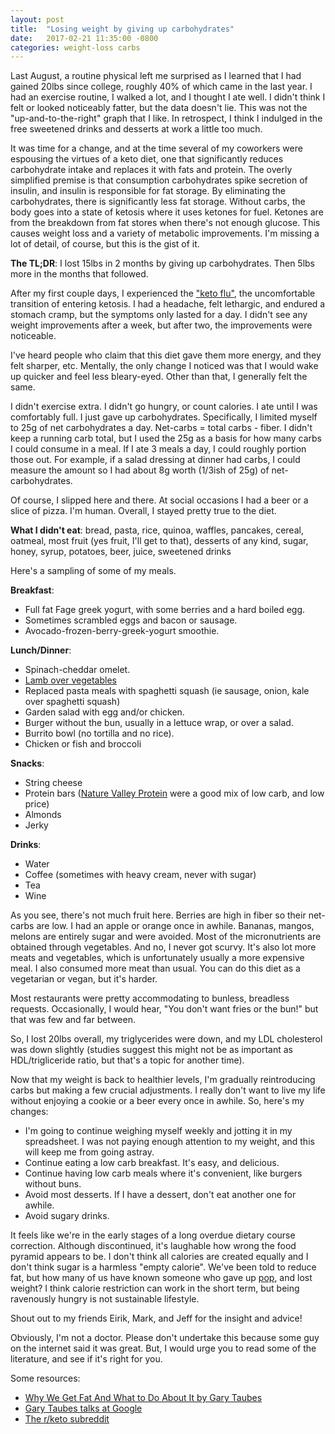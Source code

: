 ```yaml
---
layout: post
title:  "Losing weight by giving up carbohydrates"
date:   2017-02-21 11:35:00 -0800
categories: weight-loss carbs
---
```


Last August, a routine physical left me surprised as I learned that I had gained 20lbs since college, roughly 40% of which came in the last year. I had an exercise routine, I walked a lot, and I thought I ate well. I didn't think I felt or looked noticeably fatter, but the data doesn't lie. This was not the "up-and-to-the-right" graph that I like. In retrospect, I think I indulged in the free sweetened drinks and desserts at work a little too much.

It was time for a change, and at the time several of my coworkers were espousing the virtues of a keto diet, one that significantly reduces carbohydrate intake and replaces it with fats and protein. The overly simplified premise is that consumption carbohydrates spike secretion of insulin, and insulin is responsible for fat storage. By eliminating the carbohydrates, there is significantly less fat storage. Without carbs, the body goes into a state of ketosis where it uses ketones for fuel. Ketones are from the breakdown from fat stores when there's not enough glucose. This causes weight loss and a variety of metabolic improvements. I'm missing a lot of detail, of course, but this is the gist of it.

**The TL;DR**: I lost 15lbs in 2 months by giving up carbohydrates. Then 5lbs more in the months that followed.

After my first couple days, I experienced the ["keto flu"](https://www.reddit.com/r/keto/wiki/faq#wiki_what_is_.201Cketo_flu.201D_and_how_long_will_i_have_it.3F), the uncomfortable transition of entering ketosis. I had a headache, felt lethargic, and endured a stomach cramp, but the symptoms only lasted for a day. I didn't see any weight improvements after a week, but after two, the improvements were noticeable.

I've heard people who claim that this diet gave them more energy, and they felt sharper, etc. Mentally, the only change I noticed was that I would wake up quicker and feel less bleary-eyed. Other than that, I generally felt the same.

I didn't exercise extra. I didn't go hungry, or count calories. I ate until I was comfortably full. I just gave up carbohydrates. Specifically, I limited myself to  25g of net carbohydrates a day. Net-carbs = total carbs - fiber. I didn't keep a running carb total, but I used the 25g as a basis for how many carbs I could consume in a meal. If I ate 3 meals a day, I could roughly portion those out. For example, if a salad dressing at dinner had carbs, I could measure the amount so I had about 8g worth (1/3ish of 25g) of net-carbohydrates. 

Of course, I slipped here and there. At social occasions I had a beer or a slice of pizza. I'm human. Overall, I stayed pretty true to the diet.

**What I didn't eat**:
bread, pasta, rice, quinoa, waffles, pancakes, cereal, oatmeal, most fruit (yes fruit, I'll get to that), desserts of any kind, sugar, honey, syrup, potatoes, beer, juice, sweetened drinks

Here's a sampling of some of my meals.

**Breakfast**: 
 
 * Full fat Fage greek yogurt, with some berries and a hard boiled egg.
 * Sometimes scrambled eggs and bacon or sausage. 
 * Avocado-frozen-berry-greek-yogurt smoothie.

**Lunch/Dinner**: 

 * Spinach-cheddar omelet. 
 * [Lamb over vegetables]({{site.url}}/posts/my-time-at-the-recurse-center#lamb)
 * Replaced pasta meals with spaghetti squash (ie sausage, onion, kale over spaghetti squash)
 * Garden salad with egg and/or chicken.
 * Burger without the bun, usually in a lettuce wrap, or over a salad.
 * Burrito bowl (no tortilla and no rice).
 * Chicken or fish and broccoli 

**Snacks**:

 * String cheese
 * Protein bars ([Nature Valley Protein](https://www.amazon.com/s/ref=nb_sb_noss?url=search-alias%3Daps&field-keywords=nature+valley+protein) were a good mix of low carb, and low price)
 * Almonds
 * Jerky

**Drinks**:

 * Water
 * Coffee (sometimes with heavy cream, never with sugar)
 * Tea
 * Wine

As you see, there's not much fruit here. Berries are high in fiber so their net-carbs are low. I had an apple or orange once in awhile. Bananas, mangos, melons are entirely sugar and were avoided. Most of the micronutrients are obtained through vegetables. And no, I never got scurvy. It's also lot more meats and vegetables, which is unfortunately usually a more expensive meal. I also consumed more meat than usual. You can do this diet as a vegetarian or vegan, but it's harder.

Most restaurants were pretty accommodating to bunless, breadless requests. Occasionally, I would hear, "You don't want fries or the bun!" but that was few and far between. 

So, I lost 20lbs overall, my triglycerides were down, and my LDL cholesterol was down slightly (studies suggest this might not be as important as HDL/trigliceride ratio, but that's a topic for another time). 

Now that my weight is back to healthier levels, I'm gradually reintroducing carbs but making a few crucial adjustments. I really don't want to live my life without enjoying a cookie or a beer every once in awhile. So, here's my changes:

 * I'm going to continue weighing myself weekly and jotting it in my spreadsheet. I was not paying enough attention to my weight, and this will keep me from going astray.
 * Continue eating a low carb breakfast. It's easy, and delicious. 
 * Continue having low carb meals where it's convenient, like burgers without buns.
 * Avoid most desserts. If I have a dessert, don't eat another one for awhile. 
 * Avoid sugary drinks.

It feels like we're in the early stages of a long overdue dietary course correction. Although discontinued, it's laughable how wrong the food pyramid appears to be. I don't think all calories are created equally and I don't think sugar is a harmless "empty calorie". We've been told to reduce fat, but how many of us have known someone who gave up [pop](http://pittsburghspeech.pitt.edu/PittsburghSpeech_PgheseOverview.html), and lost weight? I think calorie restriction can work in the short term, but being ravenously hungry is not sustainable lifestyle.

Shout out to my friends Eirik, Mark, and Jeff for the insight and advice!

Obviously, I'm not a doctor. Please don't undertake this because some guy on the internet said it was great. But, I would urge you to read some of the literature, and see if it's right for you.

Some resources:

 * [Why We Get Fat And What to Do About It by Gary Taubes](https://www.amazon.com/dp/B003WUYOQ6/ref=dp-kindle-redirect?_encoding=UTF8&btkr=1)
 * [Gary Taubes talks at Google](https://www.youtube.com/watch?v=M6vpFV6Wkl4)
 * [The r/keto subreddit](https://www.reddit.com/r/keto/wiki/faq)